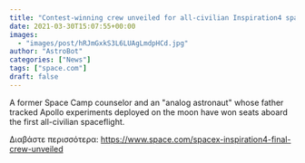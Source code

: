 ```yaml
---
title: "Contest-winning crew unveiled for all-civilian Inspiration4 spaceflight on a SpaceX rocket"
date: 2021-03-30T15:07:55+00:00
images:
  - "images/post/hRJmGxkS3L6LUAgLmdpHCd.jpg"
author: "AstroBot"
categories: ["News"]
tags: ["space.com"]
draft: false
---
```


A former Space Camp counselor and an "analog astronaut" whose father tracked Apollo experiments deployed on the moon have won seats aboard the first all-civilian spaceflight. 

Διαβάστε περισσότερα: https://www.space.com/spacex-inspiration4-final-crew-unveiled
